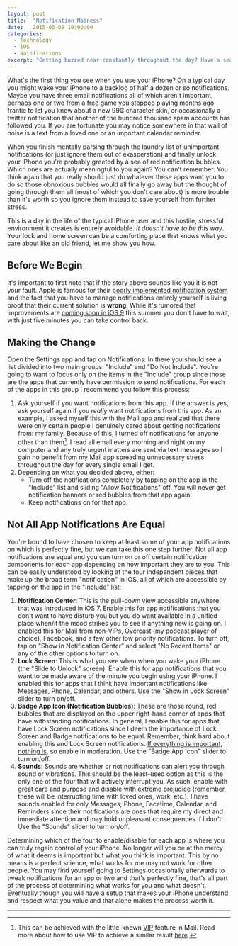 ```yaml
---
layout: post
title:  "Notification Madness"
date:   2015-05-09 19:00:00
categories:
  - Technology
  - iOS
  - Notifications
excerpt: "Getting buzzed near constantly throughout the day? Have a sea of red alert bubbles on your home screen? It doesn't have to be this way!"
---
```


What's the first thing you see when you use your iPhone? On a typical day you might wake your iPhone to a backlog of half a dozen or so notifications. Maybe you have three email notifications all of which aren't important, perhaps one or two from a free game you stopped playing months ago frantic to let you know about a new 99₵ character skin, or occasionally a twitter notification that another of the hundred thousand spam accounts has followed you. If you are fortunate you may notice somewhere in that wall of noise is a text from a loved one or an important calendar reminder.

<a id="resume-from-break"></a>
When you finish mentally parsing through the laundry list of unimportant notifications (or just ignore them out of exasperation) and finally unlock your iPhone you're probably greeted by a sea of red notification bubbles. Which ones are actually meaningful to you again? You can't remember. You think again that you really should just do whatever these apps want you to do so those obnoxious bubbles would all finally go away but the thought of going through them all (most of which you don't care about) is more trouble than it's worth so you ignore them instead to save yourself from further stress.

This is a day in the life of the typical iPhone user and this hostile, stressful environment it creates is entirely avoidable. *It doesn't have to be this way*. Your lock and home screen can be a comforting place that knows what you care about like an old friend, let me show you how.

<!--break-->

Before We Begin
---------------

It's important to first note that if the story above sounds like you it is not your fault. Apple is famous for their [poorly implemented notification system](http://daringfireball.net/2012/05/ios_low_hanging_fruit) and the fact that you have to manage notifications entirely yourself is living proof that their current solution is __wrong__. While it's rumored that improvements are [coming soon in iOS 9](http://www.ordoh.com/2015/04/apple-ios-9-rumors-improvement-notification-center-mechanism-ios-9/) this summer you don't have to wait, with just five minutes you can take control back.

Making the Change
-----------------

Open the Settings app and tap on Notifications. In there you should see a list divided into two main groups: "Include" and "Do Not Include". You're going to want to focus only on the items in the "Include" group since those are the apps that currently have permission to send notifications. For each of the apps in this group I recommend you follow this process:

1. Ask yourself if you want notifications from this app. If the answer is yes, ask yourself again if you *really* want notifications from this app. As an example, I asked myself this with the Mail app and realized that there were only certain people I genuinely cared about getting notifications from: my family. Because of this, I turned off notifications for anyone other than them[^vip]. I read all email every morning and night on my computer and any truly urgent matters are sent via text messages so I gain no benefit from my Mail app spreading unnecessary stress throughout the day for every single email I get.
2. Depending on what you decided above, either:
	- Turn off the notifications completely by tapping on the app in the "Include" list and sliding "Allow Notifications" off. You will never get notification banners or red bubbles from that app again.
	- Keep notifications on for that app.

Not All App Notifications Are Equal
-----------------------------------

You're bound to have chosen to keep at least some of your app notifications on which is perfectly fine, but we can take this one step further. Not all app notifications are equal and you can turn on or off certain notification components for each app depending on how important they are to you. This can be easily understood by looking at the four independent pieces that make up the broad term "notification" in iOS, all of which are accessible by tapping on the app in the "Include" list:

1. __Notification Center__: This is the pull-down view accessible anywhere that was introduced in iOS 7. Enable this for app notifications that you don't want to have disturb you but you do want available in a unified place when/if the mood strikes you to see if anything new is going on. I enabled this for Mail from non-VIPs, [Overcast](https://itunes.apple.com/us/app/overcast-podcast-player/id888422857?mt=8) (my podcast player of choice), Facebook, and a few other low priority notifications. To turn off, tap on "Show in Notification Center" and select "No Recent Items" or any of the other options to turn on.
2. __Lock Screen__: This is what you see when when you wake your iPhone (the "Slide to Unlock" screen). Enable this for app notifications that you want to be made aware of the minute you begin using your iPhone. I enabled this for apps that I think have important notifications like Messages, Phone, Calendar, and others. Use the "Show in Lock Screen" slider to turn on/off.
3. __Badge App Icon (Notification Bubbles)__: These are those round, red bubbles that are displayed on the upper right-hand corner of apps that have withstanding notifications. In general, I enable this for apps that have Lock Screen notifications since I deem the importance of Lock Screen and Badge notifications to be equal. Remember, think hard about enabling this and Lock Screen notifications. [If everything is important, nothing is](https://youtu.be/A8I9pYCl9AQ?t=8s), so enable in moderation. Use the "Badge App Icon" slider to turn on/off.
4. __Sounds__: Sounds are whether or not notifications can alert you through sound or vibrations. This should be the least-used option as this is the only one of the four that will actively interrupt you. As such, enable with great care and purpose and disable with extreme prejudice (remember, these will be interrupting time with loved ones, work, etc.). I have sounds enabled for only Messages, Phone, Facetime, Calendar, and Reminders since their notifications are ones that require my direct and immediate attention and may hold unpleasant consequences if I don't. Use the "Sounds" slider to turn on/off.

Determining which of the four to enable/disable for each app is where you can truly regain control of your iPhone. No longer will you be at the mercy of what it deems is important but what *you* think is important. This by no means is a perfect science, what works for me may not work for other people. You may find yourself going to Settings occasionally afterwards to tweak notifications for an app or two and that's perfectly fine, that's all part of the process of determining what works for you and what doesn't. Eventually though you will have a setup that makes your iPhone understand and respect what you value and that alone makes the process worth it.

----------  

[^vip]: This can be achieved with the little-known [VIP](https://support.apple.com/kb/PH12515?locale=en_US) feature in Mail. Read more about how to use VIP to achieve a similar result [here](http://heresthethingblog.com/2014/09/29/ios-8-tip-alert-vips-send-email/).